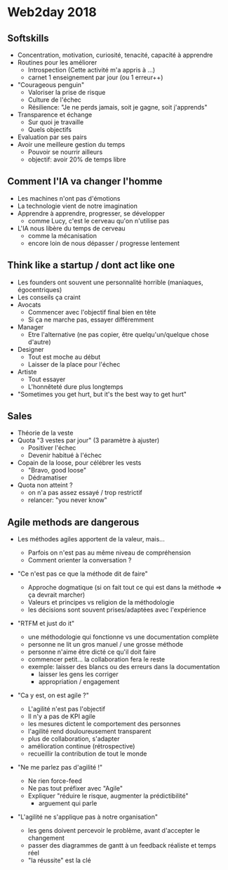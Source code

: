 # Web2day 2018

## Softskills
- Concentration, motivation, curiosité, tenacité, capacité à apprendre
- Routines pour les améliorer
	- Introspection (Cette activité m'a appris à ...)
	- carnet 1 enseignement par jour (ou 1 erreur++)
- "Courageous penguin"
	- Valoriser la prise de risque
	- Culture de l'échec
	- Résilience: "Je ne perds jamais, soit je gagne, soit j'apprends"
- Transparence et échange
	- Sur quoi je travaille
	- Quels objectifs
- Evaluation par ses pairs
- Avoir une meilleure gestion du temps
	- Pouvoir se nourrir ailleurs
	- objectif: avoir 20% de temps libre

## Comment l'IA va changer l'homme
- Les machines n'ont pas d'émotions
- La technologie vient de notre imagination
- Apprendre à apprendre, progresser, se développer
	- comme Lucy, c'est le cerveau qu'on n'utilise pas
- L'IA nous libère du temps de cerveau
	- comme la mécanisation
	- encore loin de nous dépasser / progresse lentement

## Think like a startup / dont act like one
- Les founders ont souvent une personnalité horrible (maniaques, égocentriques)
- Les conseils ça craint
- Avocats
	- Commencer avec l'objectif final bien en tête
	- Si ça ne marche pas, essayer différemment
- Manager
	- Etre l'alternative (ne pas copier, être quelqu'un/quelque chose d'autre)
- Designer
	- Tout est moche au début
	- Laisser de la place pour l'échec
- Artiste
	- Tout essayer
	- L'honnêteté dure plus longtemps
- "Sometimes you get hurt, but it's the best way to get hurt"

## Sales
- Théorie de la veste
- Quota "3 vestes par jour" (3 paramètre à ajuster)
	- Positiver l'échec
	- Devenir habitué à l'échec
- Copain de la loose, pour célébrer les vests
	- "Bravo, good loose"
	- Dédramatiser
- Quota non atteint ?
	- on n'a pas assez essayé / trop restrictif
	- relancer: "you never know"

## Agile methods are dangerous
- Les méthodes agiles apportent de la valeur, mais...
	- Parfois on n'est pas au même niveau de compréhension
	- Comment orienter la conversation ?
	
- "Ce n'est pas ce que la méthode dit de faire"
	- Approche dogmatique (si on fait tout ce qui est dans la méthode => ça devrait marcher)
	- Valeurs et principes vs religion de la méthodologie
	- les décisions sont souvent prises/adaptées avec l'expérience
	
- "RTFM et just do it"
	- une méthodologie qui fonctionne vs une documentation complète
	- personne ne lit un gros manuel / une grosse méthode
	- personne n'aime être dicté ce qu'il doit faire
	- commencer petit... la collaboration fera le reste
	- exemple: laisser des blancs ou des erreurs dans la documentation
		- laisser les gens les corriger
		- appropriation / engagement

- "Ca y est, on est agile ?"
	- L'agilité n'est pas l'objectif
	- Il n'y a pas de KPI agile
	- les mesures dictent le comportement des personnes
	- l'agilité rend douloureusement transparent
	- plus de collaboration, s'adapter
	- amélioration continue (rétrospective)
	- recueillir la contribution de tout le monde

- "Ne me parlez pas d'agilité !"
	- Ne rien force-feed
	- Ne pas tout préfixer avec "Agile"
	- Expliquer "réduire le risque, augmenter la prédictibilité"
		- arguement qui parle
		
- "L'agilité ne s'applique pas à notre organisation"
	- les gens doivent percevoir le problème, avant d'accepter le changement
	- passer des diagrammes de gantt à un feedback réaliste et temps réel
	- "la réussite" est la clé
	